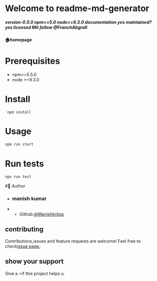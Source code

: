 # Welcome to readme-md-generator
##### version-0.5.0 npm>=5.0 node>=9.3.0 documentation yes maintained? yes licensed Mit follow @FranchAbgrall
#### 🏠homepage
# Prerequisites
* npm>=5.5.0
* node >=9.3.0
# Install
```
 npm install
```
# Usage
```bash
npm run start
```
# Run tests
```bash
npn run test
```
#👤 Author
* ### manish kumar
* * Github:[@Manishkrbgs](https://github.com/Manishkrbgs/Manishkrbgs)

## contributing
Contributions,issues and feature requests are welcome!
Feel free to check[issue page.](http://www.traversymedia.com)
## show your support
Give a ⭐if this project helps u.

